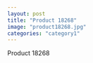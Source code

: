 ```yaml
---
layout: post
title: "Product 18268"
image: "product18268.jpg"
categories: "category1"
---
```

Product 18268
